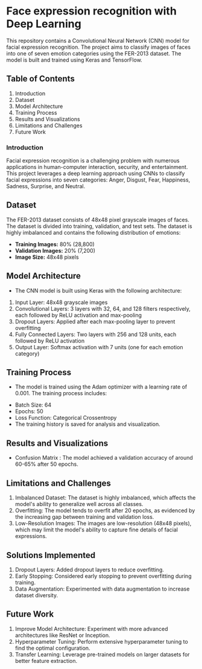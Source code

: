 # Face expression recognition with Deep Learning
This repository contains a Convolutional Neural Network (CNN) model for facial expression recognition. The project aims to classify images of faces into one of seven emotion categories using the FER-2013 dataset. The model is built and trained using Keras and TensorFlow.
 
## Table of Contents
1. Introduction
2. Dataset
3. Model Architecture
4. Training Process
5. Results and Visualizations
6. Limitations and Challenges
7. Future Work



### Introduction
Facial expression recognition is a challenging problem with numerous applications in human-computer interaction, security, and entertainment. This project leverages a deep learning approach using CNNs to classify facial expressions into seven categories: Anger, Disgust, Fear, Happiness, Sadness, Surprise, and Neutral.

## Dataset
The FER-2013 dataset consists of 48x48 pixel grayscale images of faces. The dataset is divided into training, validation, and test sets. The dataset is highly imbalanced and contains the following distribution of emotions:

- **Training Images:** 80% (28,800)
- **Validation Images:** 20% (7,200)
- **Image Size:** 48x48 pixels


## Model Architecture
- The CNN model is built using Keras with the following architecture:

1. Input Layer: 48x48 grayscale images
2. Convolutional Layers: 3 layers with 32, 64, and 128 filters respectively, each followed by ReLU activation and max-pooling
3. Dropout Layers: Applied after each max-pooling layer to prevent overfitting
4. Fully Connected Layers: Two layers with 256 and 128 units, each followed by ReLU activation
5. Output Layer: Softmax activation with 7 units (one for each emotion category)


## Training Process
- The model is trained using the Adam optimizer with a learning rate of 0.001. The training process includes:

* Batch Size: 64
* Epochs: 50
* Loss Function: Categorical Crossentropy
* The training history is saved for analysis and visualization.


## Results and Visualizations
- Confusion Matrix : The model achieved a validation accuracy of around 60-65% after 50 epochs.


## Limitations and Challenges
1. Imbalanced Dataset: The dataset is highly imbalanced, which affects the model's ability to generalize well across all classes.
2. Overfitting: The model tends to overfit after 20 epochs, as evidenced by the increasing gap between training and validation loss.
3. Low-Resolution Images: The images are low-resolution (48x48 pixels), which may limit the model's ability to capture fine details of facial expressions.

## Solutions Implemented
1. Dropout Layers: Added dropout layers to reduce overfitting.
2. Early Stopping: Considered early stopping to prevent overfitting during training.
3. Data Augmentation: Experimented with data augmentation to increase dataset diversity.

## Future Work
1. Improve Model Architecture: Experiment with more advanced architectures like ResNet or Inception.
2. Hyperparameter Tuning: Perform extensive hyperparameter tuning to find the optimal configuration.
3. Transfer Learning: Leverage pre-trained models on larger datasets for better feature extraction.





















